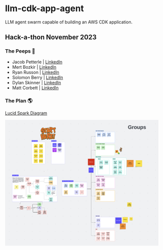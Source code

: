 # llm-cdk-app-agent
LLM agent swarm capable of building an AWS CDK application.

## Hack-a-thon November 2023

### The Peeps 🐣
* Jacob Petterle | [LinkedIn](https://www.linkedin.com/in/jacobpetterle/)
* Mert Bozkir | [LinkedIn](https://www.linkedin.com/in/mertbozkir/)
* Ryan Russon | [LinkedIn](https://www.linkedin.com/in/ryanrusson/)
* Solomon Berry | [LinkedIn](https://www.linkedin.com/in/solomonberry/)
* Dylan Skinner | [LinkedIn](https://www.linkedin.com/in/dylanskinner65/)
* Matt Corbett | [LinkedIn](https://www.linkedin.com/in/matthew-e-corbett/)

### The Plan 🌎
[Lucid Spark Diagram](https://lucid.app/lucidspark/6214d573-724c-4127-a06a-1d375d989193/edit?invitationId=inv_715935ef-bc37-4213-ae43-30f225c5dbbb&referringApp=slack&page=0_0#)

![Lucid Spark Diagram Image](imgs/lucid-spark.png)